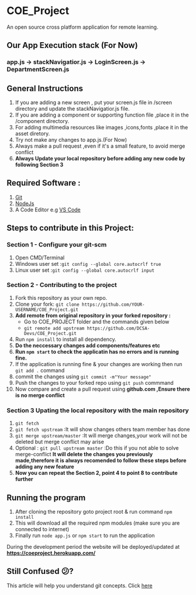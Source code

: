 # COE_Project 
An open source cross platform application for remote learning.
## Our App Execution stack (For Now)
### app.js -> stackNavigatior.js -> LoginScreen.js -> DepartmentScreen.js
## General Instructions
1. If you are adding a new screen , put your screen.js file in /screen directory and update the stackNavigatior.js file.
2. If you are adding a component or supporting function file ,place it in the /component directory.
3. For adding multimedia resources like images ,icons,fonts ,place it in the asset diretory.
4. Try not make any changes to app.js.(For Now)
5. Always make a pull request ,even if it's a small feature, to avoid merge conflict
6. **Always Update your local repository before adding any new code by following Section 3**
## Required Software :
1. [Git](https://git-scm.com/)
2. [NodeJs](https://nodejs.org/en/)
3. A Code Editor e.g [VS Code](https://code.visualstudio.com/)

## Steps to contribute in this Project:
### Section 1 - Configure your git-scm
1. Open CMD/Terminal 
2. Windows user set :`git config --global core.autocrlf true`
3. Linux user set :`git config --global core.autocrlf input`
### Section 2 - Contributing to the project
1. Fork this repository as your own repo.
2. Clone your fork:
    `git clone https://github.com/YOUR-USERNAME/COE_Project.git`
3. **Add remote from original repository in your forked repository :** 
    * Go to COE_PROJECT folder and the commands given below
    * `git remote add upstream https://github.com/DCSA-Devs/COE_Project.git`
4. Run `npm install` to install all dependency.
5. **Do the neccessary changes add components/features etc**
6. **Run  `npm start` to check the applicatin has no errors and is running fine.**
7. If the application is running fine & your changes are working then run `git add .` command
8. commit the changes using  `git commit -m"Your message"`
9. Push the changes to your forked repo using `git push` commmand
10. Now compare and create a pull request using **github.com ,Ensure there is no merge conflict**
### Section 3 Upating the local repository with the main repository
1. `git fetch`
2. `git fetch upstream` :It will show changes others team member has done
3. `git merge upstream/master` :It will merge changes,your work will not be deleted but merge conflict may arise
4. Optional : `git pull upstream master` :Do this if you not able to solve merge-conflict **It will delete the changes you previously made,therefore it is always recomended to follow these steps before adding any new feature**
5. **Now you can repeat the Section 2,  point 4 to point 8 to contribute further**
## Running the program
1. After cloning the repository goto project root & run command `npm install` 
2. This will download all the required npm modules (make sure you are connected to internet)
3. Finally run `node app.js` or `npm start` to run the application

During the development period the website will be deployed/updated at **https://coeproject.herokuapp.com/**

## Still Confused 😕?
This article will help you understand git concepts. Click [here](https://dev.to/unseenwizzard/learn-git-concepts-not-commands-4gjc)
